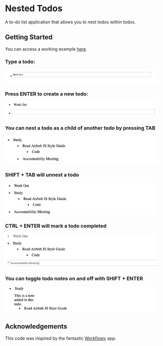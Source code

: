 # Nested Todos

A to-do list application that allows you to nest todos within todos.

## Getting Started

You can access a working example [here]().

### Type a todo:

![](images/one.png)

### Press ENTER to create a new todo:

![](images/two.png)

### You can nest a todo as a child of another  todo by pressing TAB

![](images/three.png)

### SHIFT + TAB will unnest a todo

![](images/four.png)

### CTRL + ENTER will mark a todo completed

![](images/five.png)

### You can toggle todo notes on and off with SHIFT + ENTER

![](images/six.png)

## Acknowledgements

This code was inspired by the fantastic [Workflowy](https://workflowy.com/) app.